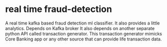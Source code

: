 # real time fraud-detection
A real time kafka based fraud detection ml classifier.
It also provides a little analytics.
Depends on Kafka broker
It also depends on another separate python API called transaction generator. This transaction generator mimicks Core Banking app or any other source that can provide life transaction data.
